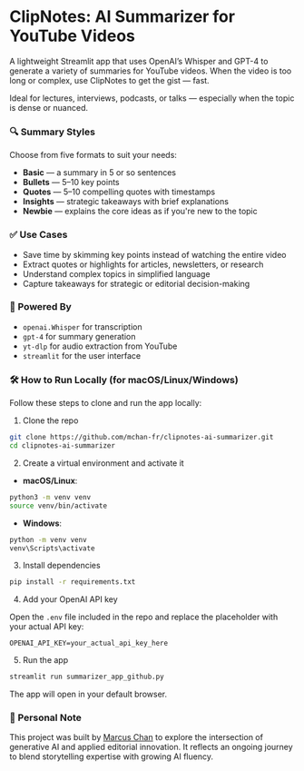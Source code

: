 # ClipNotes: AI Summarizer for YouTube Videos

A lightweight Streamlit app that uses OpenAI’s Whisper and GPT-4 to generate a variety of summaries for YouTube videos. When the video is too long or complex, use ClipNotes to get the gist — fast.

Ideal for lectures, interviews, podcasts, or talks — especially when the topic is dense or nuanced.

### 🔍 Summary Styles
Choose from five formats to suit your needs:

- **Basic** — a summary in 5 or so sentences  
- **Bullets** — 5–10 key points  
- **Quotes** — 5–10 compelling quotes with timestamps  
- **Insights** — strategic takeaways with brief explanations  
- **Newbie** — explains the core ideas as if you're new to the topic

### ✅ Use Cases
- Save time by skimming key points instead of watching the entire video  
- Extract quotes or highlights for articles, newsletters, or research  
- Understand complex topics in simplified language  
- Capture takeaways for strategic or editorial decision-making

### 🧠 Powered By
- `openai.Whisper` for transcription  
- `gpt-4` for summary generation  
- `yt-dlp` for audio extraction from YouTube  
- `streamlit` for the user interface

### 🛠️ How to Run Locally (for macOS/Linux/Windows)

Follow these steps to clone and run the app locally:

1. Clone the repo

```bash
git clone https://github.com/mchan-fr/clipnotes-ai-summarizer.git
cd clipnotes-ai-summarizer
```

2. Create a virtual environment and activate it

- **macOS/Linux**:

```bash
python3 -m venv venv
source venv/bin/activate
```

- **Windows**:

```bash
python -m venv venv
venv\Scripts\activate
```

3. Install dependencies

```bash
pip install -r requirements.txt
```

4. Add your OpenAI API key

Open the `.env` file included in the repo and replace the placeholder with your actual API key:

```env
OPENAI_API_KEY=your_actual_api_key_here
```

5. Run the app

```bash
streamlit run summarizer_app_github.py
```

The app will open in your default browser.

### 👋 Personal Note
This project was built by [Marcus Chan](https://www.linkedin.com/in/marcuslowchan/) to explore the intersection of generative AI and applied editorial innovation. It reflects an ongoing journey to blend storytelling expertise with growing AI fluency.